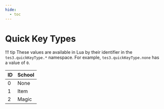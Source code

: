 ```yaml
---
hide:
  - toc
---
```


# Quick Key Types

!!! tip
	These values are available in Lua by their identifier in the `tes3.quickKeyType.*` namespace. For example, `tes3.quickKeyType.none` has a value of `0`.

ID | School
-- | ----------------
0  | None
1  | Item
2  | Magic
